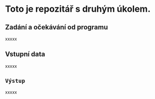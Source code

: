 # Toto je repozitář s druhým úkolem.
## Zadání a očekávání od programu
xxxxx
## Vstupní data
xxxxx
## `Výstup`
xxxxx